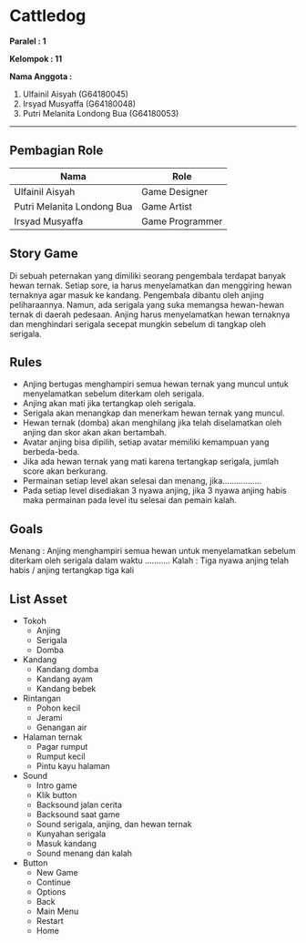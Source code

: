 # Cattledog

**Paralel : 1**  

**Kelompok : 11**   
  
**Nama Anggota :**
1. Ulfainil Aisyah              (G64180045)
2. Irsyad Musyaffa              (G64180048)
3. Putri Melanita Londong Bua	  (G64180053)

---

## Pembagian Role

| Nama | Role |
| ---- | ---- |
| Ulfainil Aisyah | Game Designer |
|	Putri Melanita Londong Bua | Game Artist |
|	Irsyad Musyaffa | Game Programmer |

## Story Game
Di sebuah peternakan yang dimiliki seorang pengembala terdapat banyak hewan ternak. Setiap sore, ia harus menyelamatkan dan menggiring hewan ternaknya agar masuk ke kandang. Pengembala dibantu oleh anjing peliharaannya. Namun, ada serigala yang suka memangsa hewan-hewan ternak di daerah pedesaan. Anjing harus menyelamatkan hewan ternaknya dan menghindari serigala secepat mungkin sebelum di tangkap oleh serigala.

## Rules
* Anjing bertugas menghampiri semua hewan ternak yang muncul untuk menyelamatkan sebelum diterkam oleh serigala.
* Anjing akan mati jika tertangkap oleh serigala.
* Serigala akan menangkap dan menerkam hewan ternak yang muncul.
* Hewan ternak (domba) akan menghilang jika telah diselamatkan oleh anjing dan skor akan akan bertambah.
* Avatar anjing bisa dipilih, setiap avatar memiliki kemampuan yang berbeda-beda.
* Jika ada hewan ternak yang mati karena tertangkap serigala, jumlah score akan berkurang.
* Permainan setiap level akan selesai dan menang, jika.................
* Pada setiap level disediakan 3 nyawa anjing, jika 3 nyawa anjing habis maka permainan pada level itu selesai dan pemain kalah.

## Goals
Menang : Anjing menghampiri semua hewan untuk menyelamatkan sebelum diterkam oleh serigala dalam waktu ...........
Kalah	: Tiga nyawa anjing telah habis / anjing tertangkap tiga kali

## List Asset
* Tokoh
  + Anjing
  + Serigala
  + Domba
* Kandang
  + Kandang domba
  + Kandang ayam
  + Kandang bebek
* Rintangan
  + Pohon kecil
  + Jerami
  + Genangan air
* Halaman ternak
  + Pagar rumput
  + Rumput kecil
  + Pintu kayu halaman
* Sound
  + Intro game
  + Klik button
  + Backsound jalan cerita
  + Backsound saat game
  + Sound serigala, anjing, dan hewan ternak
  + Kunyahan serigala
  + Masuk kandang
  + Sound menang dan kalah
* Button
  + New Game
  + Continue
  + Options
  + Back
  + Main Menu
  + Restart
  + Home
